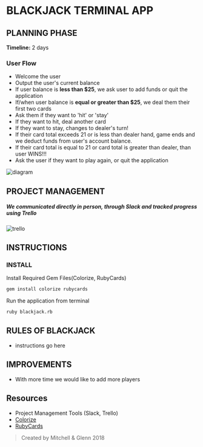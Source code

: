 # BLACKJACK TERMINAL APP

## PLANNING PHASE
**Timeline:** 2 days
### User Flow
* Welcome the user
* Output the user's current balance
* If user balance is **less than $25**, we ask user to add funds or quit the application
* If/when user balance is **equal or greater than $25**, we deal them their first two cards
* Ask them if they want to 'hit' or 'stay'
* If they want to hit, deal another card
* If they want to stay, changes to dealer's turn!
* If their card total exceeds 21 or is less than dealer hand, game ends and we deduct funds from user's account balance.
* If their card total is equal to 21 or card total is greater than dealer, than user WINS!!!
* Ask the user if they want to play again, or quit the application


![diagram](https://i.imgur.com/1BXzjfy.png)

## PROJECT MANAGEMENT
##### We communicated directly in person, through Slack and tracked progress using Trello

![trello](https://i.imgur.com/zrNpkCX.png)


## INSTRUCTIONS
### INSTALL
Install Required Gem Files(Colorize, RubyCards)

```bash
gem install colorize rubycards
```
Run the application from terminal
```bash
ruby blackjack.rb
```

## RULES OF BLACKJACK
* instructions go here

## IMPROVEMENTS
* With more time we would like to add more players

## Resources
* Project Management Tools (Slack, Trello)
* [Colorize](https://github.com/fazibear/colorize)
* [RubyCards](https://www.rubydoc.info/github/jdan/rubycards/master/frames)


> Created by Mitchell & Glenn 2018